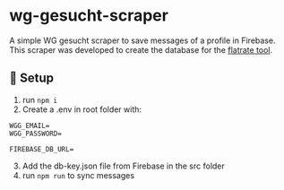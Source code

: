 # wg-gesucht-scraper
A simple WG gesucht scraper to save messages of a profile in Firebase. This scraper was developed to create the database for the [flatrate tool](https://github.com/tillhoffmann1411/flatrate).

## 🚀 Setup
1. run `npm i`
2. Create a .env in root folder with:
```
WGG_EMAIL=
WGG_PASSWORD=

FIREBASE_DB_URL=
```
3. Add the db-key.json file from Firebase in the src folder
4. run `npm run` to sync messages
